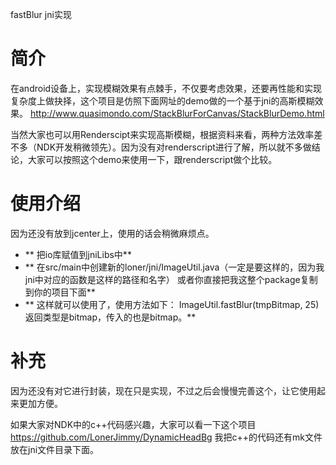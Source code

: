 fastBlur jni实现

# 简介

在android设备上，实现模糊效果有点棘手，不仅要考虑效果，还要再性能和实现复杂度上做抉择，这个项目是仿照下面网址的demo做的一个基于jni的高斯模糊效果。
http://www.quasimondo.com/StackBlurForCanvas/StackBlurDemo.html

当然大家也可以用Renderscipt来实现高斯模糊，根据资料来看，两种方法效率差不多（NDK开发稍微领先）。因为没有对renderscript进行了解，所以就不多做结论，大家可以按照这个demo来使用一下，跟renderscript做个比较。

# 使用介绍

因为还没有放到jcenter上，使用的话会稍微麻烦点。

- ** 把io库赋值到jniLibs中**
- ** 在src/main中创建新的loner/jni/ImageUtil.java（一定是要这样的，因为我jni中对应的函数是这样的路径和名字）
   或者你直接把我这整个package复制到你的项目下面**
- ** 这样就可以使用了，使用方法如下：
   ImageUtil.fastBlur(tmpBitmap, 25)
   返回类型是bitmap，传入的也是bitmap。**

# 补充

因为还没有对它进行封装，现在只是实现，不过之后会慢慢完善这个，让它使用起来更加方便。

如果大家对NDK中的c++代码感兴趣，大家可以看一下这个项目
https://github.com/LonerJimmy/DynamicHeadBg
我把c++的代码还有mk文件放在jni文件目录下面。





